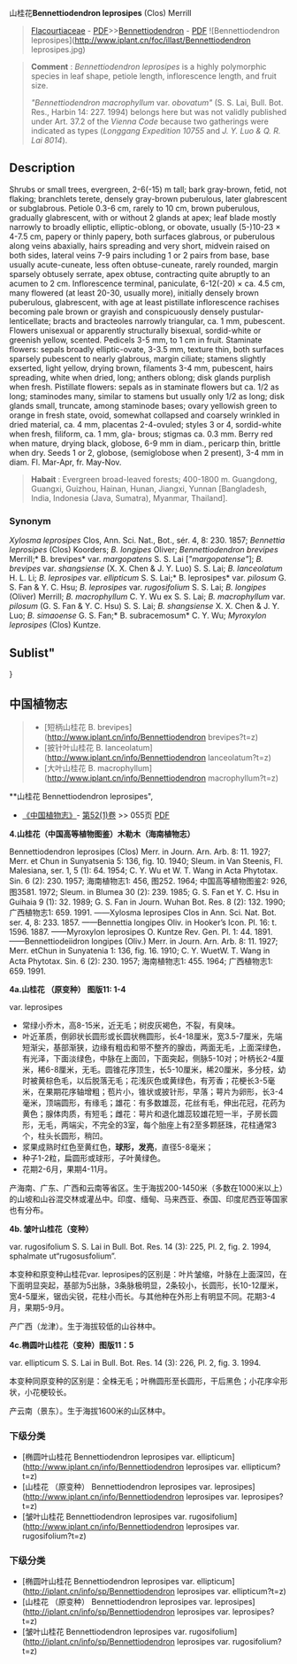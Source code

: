 山桂花**Bennettiodendron leprosipes** (Clos) Merrill

> [Flacourtiaceae](http://www.iplant.cn/info/Flacourtiaceae?t=foc) - [PDF](http://www.iplant.cn/foc/pdf/Flacourtiaceae.pdf)>>[Bennettiodendron](http://www.iplant.cn/info/Bennettiodendron?t=foc) - [PDF](http://www.iplant.cn/foc/pdf/Bennettiodendron.pdf)
![Bennettiodendron leprosipes](http://www.iplant.cn/foc/illast/Bennettiodendron leprosipes.jpg)

> **Comment** : 
> *Bennettiodendron leprosipes* is a highly polymorphic species in leaf shape, petiole length, inflorescence length, and fruit size.
>
> *\"Bennettiodendron macrophyllum* var. *obovatum\"* (S. S. Lai, Bull. Bot. Res., Harbin 14: 227. 1994) belongs here but was not validly published under Art. 37.2 of the *Vienna Code* because two gatherings were indicated as types (*Longgang Expedition 10755* and *J. Y. Luo & Q. R. Lai 8014*).

## Description

Shrubs or small trees, evergreen, 2-6(-15) m tall; bark gray-brown, fetid, not flaking; branchlets terete, densely gray-brown puberulous, later glabrescent or subglabrous. Petiole 0.3-6 cm, rarely to 10 cm, brown puberulous, gradually glabrescent, with or without 2 glands at apex; leaf blade mostly narrowly to broadly elliptic, elliptic-oblong, or obovate, usually (5-)10-23 × 4-7.5 cm, papery or thinly papery, both surfaces glabrous, or puberulous along veins abaxially, hairs spreading and very short, midvein raised on both sides, lateral veins 7-9 pairs including 1 or 2 pairs from base, base usually acute-cuneate, less often obtuse-cuneate, rarely rounded, margin sparsely obtusely serrate, apex obtuse, contracting quite abruptly to an acumen to 2 cm. Inflorescence terminal, paniculate, 6-12(-20) × ca. 4.5 cm, many flowered (at least 20-30, usually more), initially densely brown puberulous, glabrescent, with age at least pistillate inflorescence rachises becoming pale brown or grayish and conspicuously densely pustular-lenticellate; bracts and bracteoles narrowly triangular, ca. 1 mm, pubescent. Flowers unisexual or apparently structurally bisexual, sordid-white or greenish yellow, scented. Pedicels 3-5 mm, to 1 cm in fruit. Staminate flowers: sepals broadly elliptic-ovate, 3-3.5 mm, texture thin, both surfaces sparsely pubescent to nearly glabrous, margin ciliate; stamens slightly exserted, light yellow, drying brown, filaments 3-4 mm, pubescent, hairs spreading, white when dried, long; anthers oblong; disk glands purplish when fresh. Pistillate flowers: sepals as in staminate flowers but ca. 1/2 as long; staminodes many, similar to stamens but usually only 1/2 as long; disk glands small, truncate, among staminode bases; ovary yellowish green to orange in fresh state, ovoid, somewhat collapsed and coarsely wrinkled in dried material, ca. 4 mm, placentas 2-4-ovuled; styles 3 or 4, sordid-white when fresh, filiform, ca. 1 mm, gla- brous; stigmas ca. 0.3 mm. Berry red when mature, drying black, globose, 6-9 mm in diam., pericarp thin, brittle when dry. Seeds 1 or 2, globose, (semiglobose when 2 present), 3-4 mm in diam. Fl. Mar-Apr, fr. May-Nov.

> **Habait** : 
> Evergreen broad-leaved forests; 400-1800 m. Guangdong, Guangxi, Guizhou, Hainan, Hunan, Jiangxi, Yunnan [Bangladesh, India, Indonesia (Java, Sumatra), Myanmar, Thailand].

### Synonym
*Xylosma leprosipes* Clos, Ann. Sci. Nat., Bot., sér. 4, 8: 230. 1857; *Bennettia leprosipes* (Clos) Koorders; *B. longipes* Oliver; *Bennettiodendron brevipes* Merrill;* B. brevipes* var. *margopatens* S. S. Lai [*\"margopatense\"*]; *B. brevipes* var. *shangsiense* (X. X. Chen & J. Y. Luo) S. S. Lai; *B. lanceolatum* H. L. Li; *B. leprosipes* var. *ellipticum* S. S. Lai;* B. leprosipes* var. *pilosum* G. S. Fan & Y. C. Hsu; *B. leprosipes* var. *rugosifolium* S. S. Lai; *B. longipes* (Oliver) Merrill; *B. macrophyllum* C. Y. Wu ex S. S. Lai; *B. macrophyllum* var. *pilosum* (G. S. Fan & Y. C. Hsu) S. S. Lai; *B. shangsiense* X. X. Chen & J. Y. Luo; *B. simaoense* G. S. Fan;* B. subracemosum* C. Y. Wu; *Myroxylon leprosipes* (Clos) Kuntze.

## Sublist"
}
## 中国植物志

> * [短柄山桂花  B.  brevipes](http://www.iplant.cn/info/Bennettiodendron brevipes?t=z)
> * [披针叶山桂花  B.  lanceolatum](http://www.iplant.cn/info/Bennettiodendron lanceolatum?t=z)
> * [大叶山桂花  B.  macrophyllum](http://www.iplant.cn/info/Bennettiodendron macrophyllum?t=z)

**山桂花 Bennettiodendron leprosipes",

* [《中国植物志》](http://www.iplant.cn/frps)- [第52(1)卷](http://www.iplant.cn/frps/vol/52(1)) >> 055页 [PDF](http://www.iplant.cn/frps/pdf/52(1)/055.PDF)

**4.山桂花（中国高等植物图鉴）木勒木（海南植物志）**

Bennettiodendron leprosipes (Clos) Merr. in Journ. Arn. Arb. 8: 11. 1927; Merr. et Chun in Sunyatsenia 5: 136, fig. 10. 1940; Sleum. in Van Steenis, Fl. Malesiana, ser. 1, 5 (1): 64. 1954; C. Y. Wu et W. T. Wang in Acta Phytotax. Sin. 6 (2): 230. 1957; 海南植物志1: 456, 图252. 1964; 中国高等植物图鉴2: 926, 图3581. 1972; Sleum. in Blumea 30 (2): 239. 1985; G. S. Fan et Y. C. Hsu in Guihaia 9 (1): 32. 1989; G. S. Fan in Journ. Wuhan Bot. Res. 8 (2): 132. 1990; 广西植物志1: 659. 1991. ——Xylosma leprosipes Clos in Ann. Sci. Nat. Bot. ser. 4, 8: 233. 1857. ——Bennettia longipes Oliv. in Hooker’s Icon. Pl. 16: t. 1596. 1887. ——Myroxylon leprosipes O. Kuntze Rev. Gen. Pl. 1: 44. 1891. ——Bennettiodeiidron longipes (Oliv.) Merr. in Journ. Arn. Arb. 8: 11. 1927; Merr. etChun in Sunyatenia 1: 136, fig. 16. 1910; C. Y. WuetW. T. Wang in Acta Phytotax. Sin. 6 (2): 230. 1957; 海南植物志1: 455. 1964; 广西植物志1: 659. 1991.

**4a.山桂花 （原变种） 图版11: 1-4**

var. leprosipes

* 常绿小乔木，高8-15米，近无毛；树皮灰褐色，不裂，有臭味。
* 叶近革质，倒卵状长圆形或长圆状椭圆形，长4-18厘米，宽3.5-7厘米，先端短渐尖，基部渐狭，边缘有粗齿和带不整齐的腺齿，两面无毛，上面深绿色，有光泽，下面淡绿色，中脉在上面凹，下面突起，侧脉5-10对；叶柄长2-4厘米，稀6-8厘米，无毛。圆锥花序顶生，长5-10厘米，稀20厘米，多分枝，幼时被黄棕色毛，以后脱落无毛；花浅灰色或黄绿色，有芳香；花梗长3-5毫米，在果期花序轴增粗；苞片小，锥状或披针形，早落；萼片为卵形，长3-4毫米，顶端圆形，有缘毛；雄花：有多数雄蕊，花丝有毛，伸出花冠，花药为黄色；腺体肉质，有短毛；雌花：萼片和退化雄蕊较雄花短一半，子房长圆形，无毛，两端尖，不完全的3室，每个胎座上有2至多颗胚珠，花柱通常3个，柱头长圆形，稍凹。
* 浆果成熟时红色至黄红色，**球形，发亮**，直径5-8毫米；
* 种子1-2粒，扁圆形或球形，子叶黄绿色。
* 花期2-6月，果期4-11月。

产海南、广东、广西和云南等省区。生于海拔200-1450米（多数在1000米以上）的山坡和山谷混交林或灌丛中。印度、缅甸、马来西亚、泰国、印度尼西亚等国家也有分布。

**4b. 皱叶山桂花（变种）**

var. rugosifolium S. S. Lai in Bull. Bot. Res. 14 (3): 225, Pl. 2, fig. 2. 1994, sphalmate ut“rugosusfolium”.

本变种和原变种山桂花var. leprosipes的区别是：叶片皱缩，叶脉在上面深凹，在下面明显突起，基部为5出脉，3条脉极明显，2条较小，长圆形，长10-12厘米，宽4-5厘米，锯齿尖锐，花柱小而长。与其他种在外形上有明显不同。花期3-4月，果期5-9月。

产广西（龙津）。生于海拔较低的山谷林中。

**4c.椭圆叶山桂花（变种）图版11：5**

var. ellipticum S. S. Lai in Bull. Bot. Res. 14 (3): 226, Pl. 2, fig. 3. 1994.

本变种同原变种的区别是：全株无毛；叶椭圆形至长圆形，干后黑色；小花序伞形状，小花梗较长。

产云南（景东）。生于海拔1600米的山区林中。

### 下级分类
* [椭圆叶山桂花  Bennettiodendron leprosipes var. ellipticum](http://www.iplant.cn/info/Bennettiodendron leprosipes var. ellipticum?t=z)
* [山桂花 （原变种）  Bennettiodendron leprosipes var. leprosipes](http://www.iplant.cn/info/Bennettiodendron leprosipes var. leprosipes?t=z)
* [皱叶山桂花  Bennettiodendron leprosipes var. rugosifolium](http://www.iplant.cn/info/Bennettiodendron leprosipes var. rugosifolium?t=z)

### 下级分类
* [椭圆叶山桂花  Bennettiodendron leprosipes var. ellipticum](http://iplant.cn/info/sp/Bennettiodendron leprosipes var. ellipticum?t=z)
* [山桂花 （原变种）  Bennettiodendron leprosipes var. leprosipes](http://iplant.cn/info/sp/Bennettiodendron leprosipes var. leprosipes?t=z)
* [皱叶山桂花  Bennettiodendron leprosipes var. rugosifolium](http://iplant.cn/info/sp/Bennettiodendron leprosipes var. rugosifolium?t=z)
